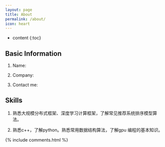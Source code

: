 ```yaml
---
layout: page
title: About
permalink: /about/
icon: heart
---
```


* content
{:toc}

## Basic Information

1. Name:  

2. Company: 

3. Contact me: 

## Skills

1. 熟悉大规模分布式框架、深度学习计算框架，了解常见推荐系统排序模型算法。

2. 熟悉c++，了解python。熟悉常用数据结构算法，了解gpu 编程的基本知识。


{% include comments.html %}
